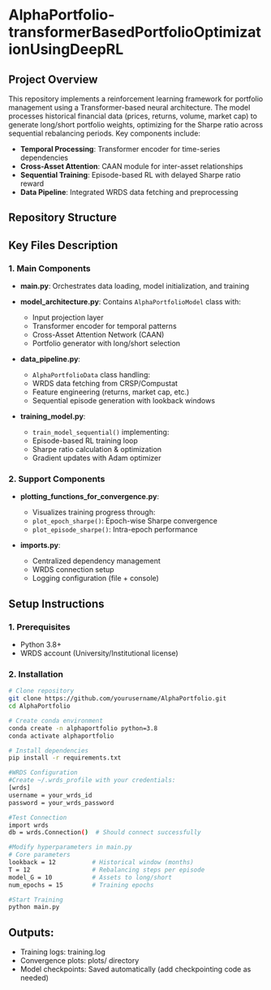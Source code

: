 # AlphaPortfolio-transformerBasedPortfolioOptimizationUsingDeepRL

## Project Overview
This repository implements a reinforcement learning framework for portfolio management using a Transformer-based neural architecture. The model processes historical financial data (prices, returns, volume, market cap) to generate long/short portfolio weights, optimizing for the Sharpe ratio across sequential rebalancing periods. Key components include:

- **Temporal Processing**: Transformer encoder for time-series dependencies
- **Cross-Asset Attention**: CAAN module for inter-asset relationships
- **Sequential Training**: Episode-based RL with delayed Sharpe ratio reward
- **Data Pipeline**: Integrated WRDS data fetching and preprocessing

## Repository Structure


## Key Files Description

### 1. Main Components
- **main.py**: Orchestrates data loading, model initialization, and training
- **model_architecture.py**: Contains `AlphaPortfolioModel` class with:
  - Input projection layer
  - Transformer encoder for temporal patterns
  - Cross-Asset Attention Network (CAAN)
  - Portfolio generator with long/short selection

- **data_pipeline.py**: 
  - `AlphaPortfolioData` class handling:
  - WRDS data fetching from CRSP/Compustat
  - Feature engineering (returns, market cap, etc.)
  - Sequential episode generation with lookback windows

- **training_model.py**:
  - `train_model_sequential()` implementing:
  - Episode-based RL training loop
  - Sharpe ratio calculation & optimization
  - Gradient updates with Adam optimizer

### 2. Support Components
- **plotting_functions_for_convergence.py**:
  - Visualizes training progress through:
  - `plot_epoch_sharpe()`: Epoch-wise Sharpe convergence
  - `plot_episode_sharpe()`: Intra-epoch performance

- **imports.py**:
  - Centralized dependency management
  - WRDS connection setup
  - Logging configuration (file + console)

## Setup Instructions

### 1. Prerequisites
- Python 3.8+
- WRDS account (University/Institutional license)
  
### 2. Installation
```bash
# Clone repository
git clone https://github.com/yourusername/AlphaPortfolio.git
cd AlphaPortfolio

# Create conda environment
conda create -n alphaportfolio python=3.8
conda activate alphaportfolio

# Install dependencies
pip install -r requirements.txt

#WRDS Configuration
#Create ~/.wrds_profile with your credentials:
[wrds]
username = your_wrds_id
password = your_wrds_password

#Test Connection
import wrds
db = wrds.Connection()  # Should connect successfully

#Modify hyperparameters in main.py
# Core parameters
lookback = 12          # Historical window (months)
T = 12                 # Rebalancing steps per episode
model_G = 10           # Assets to long/short
num_epochs = 15        # Training epochs

#Start Training
python main.py
```

## Outputs:

- Training logs: training.log
- Convergence plots: plots/ directory
- Model checkpoints: Saved automatically (add checkpointing code as needed)
